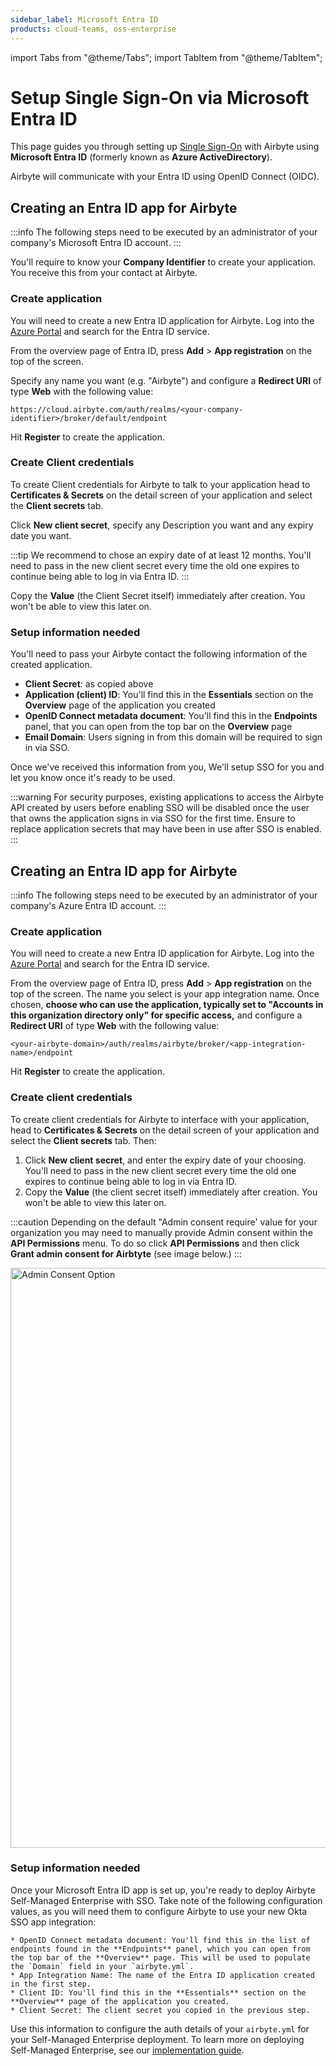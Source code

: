```yaml
---
sidebar_label: Microsoft Entra ID
products: cloud-teams, oss-enterprise
---
```


import Tabs from "@theme/Tabs";
import TabItem from "@theme/TabItem";

# Setup Single Sign-On via Microsoft Entra ID

This page guides you through setting up [Single Sign-On](../sso.md) with Airbyte using **Microsoft Entra ID** (formerly known as **Azure ActiveDirectory**).

Airbyte will communicate with your Entra ID using OpenID Connect (OIDC).

<Tabs groupId="cloud-hosted">
<TabItem value="Cloud" label="Cloud">

## Creating an Entra ID app for Airbyte

:::info
The following steps need to be executed by an administrator of your company's Microsoft Entra ID account.
:::

You'll require to know your **Company Identifier** to create your application. You receive this
from your contact at Airbyte.

### Create application

You will need to create a new Entra ID application for Airbyte. Log into the [Azure Portal](https://portal.azure.com/) and search for the Entra ID service.

From the overview page of Entra ID, press **Add** > **App registration** on the top of the screen.

Specify any name you want (e.g. "Airbyte") and configure a **Redirect URI** of type **Web** with the following value:

```
https://cloud.airbyte.com/auth/realms/<your-company-identifier>/broker/default/endpoint
```

Hit **Register** to create the application.

### Create Client credentials

To create Client credentials for Airbyte to talk to your application head to **Certificates & Secrets** on the detail screen of your application and select the **Client secrets** tab.

Click **New client secret**, specify any Description you want and any expiry date you want.

:::tip
We recommend to chose an expiry date of at least 12 months. You'll need to pass in the new client secret every time the old one expires to continue being able to log in via Entra ID.
:::

Copy the **Value** (the Client Secret itself) immediately after creation. You won't be able to view this later on.

### Setup information needed

You'll need to pass your Airbyte contact the following information of the created application.

- **Client Secret**: as copied above
- **Application (client) ID**: You'll find this in the **Essentials** section on the **Overview** page of the application you created
- **OpenID Connect metadata document**: You'll find this in the **Endpoints** panel, that you can open from the top bar on the **Overview** page
- **Email Domain**: Users signing in from this domain will be required to sign in via SSO.

Once we've received this information from you, We'll setup SSO for you and let you know once it's ready to be used.

:::warning
For security purposes, existing applications to access the Airbyte API created by users before enabling SSO will be disabled once the user that owns the application signs in via SSO for the first time. Ensure to replace application secrets that may have been in use after SSO is enabled.
:::

</TabItem>
<TabItem value="Self-Managed" label="Self-Managed">

## Creating an Entra ID app for Airbyte

:::info
The following steps need to be executed by an administrator of your company's Azure Entra ID account.
:::

### Create application

You will need to create a new Entra ID application for Airbyte. Log into the [Azure Portal](https://portal.azure.com/) and search for the Entra ID service.

From the overview page of Entra ID, press **Add** > **App registration** on the top of the screen. The name you select is your app integration name. Once chosen, **choose who can use the application, typically set to "Accounts in this organization directory only" for specific access,** and configure a **Redirect URI** of type **Web** with the following value:

```
<your-airbyte-domain>/auth/realms/airbyte/broker/<app-integration-name>/endpoint
```

Hit **Register** to create the application.

### Create client credentials

To create client credentials for Airbyte to interface with your application, head to **Certificates & Secrets** on the detail screen of your application and select the **Client secrets** tab. Then:

1. Click **New client secret**, and enter the expiry date of your choosing. You'll need to pass in the new client secret every time the old one expires to continue being able to log in via Entra ID.
2. Copy the **Value** (the client secret itself) immediately after creation. You won't be able to view this later on.

:::caution
Depending on the default "Admin consent require' value for your organization you may need to manually provide Admin consent within the **API Permissions** menu. To do so click **API Permissions** and then click **Grant admin consent for Airbtyte** (see image below.)
:::

<img width="928" alt="Admin Consent Option" src="https://github.com/airbytehq/airbyte/assets/156025126/30818c10-de4f-4411-ba1d-8d82b74326fd" />

### Setup information needed

Once your Microsoft Entra ID app is set up, you're ready to deploy Airbyte Self-Managed Enterprise with SSO. Take note of the following configuration values, as you will need them to configure Airbyte to use your new Okta SSO app integration:

    * OpenID Connect metadata document: You'll find this in the list of endpoints found in the **Endpoints** panel, which you can open from the top bar of the **Overview** page. This will be used to populate the `Domain` field in your `airbyte.yml`.
    * App Integration Name: The name of the Entra ID application created in the first step.
    * Client ID: You'll find this in the **Essentials** section on the **Overview** page of the application you created.
    * Client Secret: The client secret you copied in the previous step.

Use this information to configure the auth details of your `airbyte.yml` for your Self-Managed Enterprise deployment. To learn more on deploying Self-Managed Enterprise, see our [implementation guide](/enterprise-setup/implementation-guide).

</TabItem>
</Tabs>
